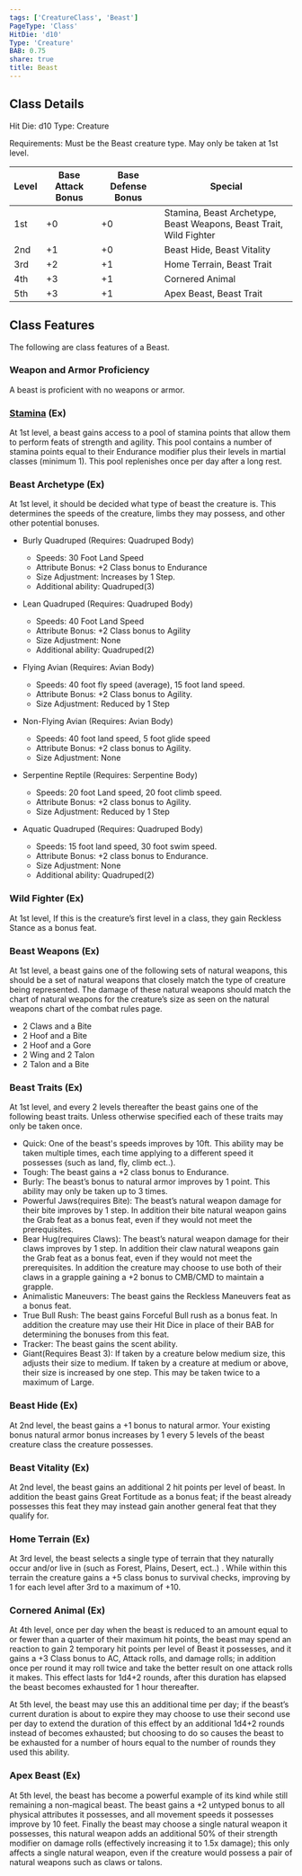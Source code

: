 ```yaml
---
tags: ['CreatureClass', 'Beast']
PageType: 'Class'
HitDie: 'd10'
Type: 'Creature'
BAB: 0.75
share: true
title: Beast
---
```


## Class Details
Hit Die:  d10
Type: Creature

Requirements: Must be the Beast creature type. May only be taken at 1st level.

|Level|Base Attack Bonus|Base Defense Bonus|Special|
|---|---|---|---|
|1st|+0|+0|Stamina, Beast Archetype, Beast Weapons, Beast Trait, Wild Fighter|
|2nd|+1|+0|Beast Hide, Beast Vitality|
|3rd|+2|+1|Home Terrain, Beast Trait|
|4th|+3|+1|Cornered Animal|
|5th|+3|+1|Apex Beast, Beast Trait|

## Class Features

The following are class features of a Beast.

### Weapon and Armor Proficiency

A beast is proficient with no weapons or armor.

<h3><a href="/NicheD20/Combat%20Rules/Combat%20Statistics/#stamina">Stamina</a> (Ex)</h3>

At 1st level, a beast gains access to a pool of stamina points that allow them to perform feats of strength and agility. This pool contains a number of stamina points equal to their Endurance modifier plus their levels in martial classes (minimum 1). This pool replenishes once per day after a long rest.

### Beast Archetype (Ex)

At 1st level, it should be decided what type of beast the creature is. This determines the speeds of the creature, limbs they may possess, and other other potential bonuses.

- Burly Quadruped (Requires: Quadruped Body)
    - Speeds: 30 Foot Land Speed
    - Attribute Bonus: +2 Class bonus to Endurance
    - Size Adjustment: Increases by 1 Step.
    - Additional ability: Quadruped(3)
- Lean Quadruped (Requires: Quadruped Body)
    - Speeds: 40 Foot Land Speed
    - Attribute Bonus: +2 Class bonus to Agility
    - Size Adjustment: None
    - Additional ability: Quadruped(2)

- Flying Avian (Requires: Avian Body)
    - Speeds: 40 foot fly speed (average), 15 foot land speed.
    - Attribute Bonus: +2 Class bonus to Agility.
    - Size Adjustment: Reduced by 1 Step
- Non-Flying Avian (Requires: Avian Body)
    - Speeds: 40 foot land speed, 5 foot glide speed
    - Attribute Bonus: +2 class bonus to Agility.
    - Size Adjustment: None
- Serpentine Reptile (Requires: Serpentine Body)
    - Speeds: 20 foot Land speed, 20 foot climb speed.
    - Attribute Bonus: +2 class bonus to Agility.
    - Size Adjustment: Reduced by 1 Step
- Aquatic Quadruped (Requires: Quadruped Body)
    - Speeds: 15 foot land speed, 30 foot swim speed.
    - Attribute Bonus: +2 class bonus to Endurance.
    - Size Adjustment: None
    - Additional ability: Quadruped(2)

### Wild Fighter (Ex)

At 1st level, If this is the creature’s first level in a class, they gain Reckless Stance as a bonus feat.

### Beast Weapons (Ex)

At 1st level, a beast gains one of the following sets of natural weapons, this should be a set of natural weapons that closely match the type of creature being represented. The damage of these natural weapons should match the chart of natural weapons for the creature’s size as seen on the natural weapons chart of the combat rules page.

- 2 Claws and a Bite
- 2 Hoof and a Bite
- 2 Hoof and a Gore
- 2 Wing and 2 Talon
- 2 Talon and a Bite

### Beast Traits (Ex)

At 1st level, and every 2 levels thereafter the beast gains one of the following beast traits. Unless otherwise specified each of these traits may only be taken once.

- Quick: One of the beast's speeds improves by 10ft. This ability may be taken multiple times, each time applying to a different speed it possesses (such as land, fly, climb ect..).
- Tough: The beast gains a +2 class bonus to Endurance.
- Burly: The beast’s bonus to natural armor improves by 1 point. This ability may only be taken up to 3 times.
- Powerful Jaws(requires Bite): The beast’s natural weapon damage for their bite improves by 1 step. In addition their bite natural weapon gains the Grab feat as a bonus feat, even if they would not meet the prerequisites.
- Bear Hug(requires Claws): The beast’s natural weapon damage for their claws improves by 1 step. In addition their claw natural weapons gain the Grab feat as a bonus feat, even if they would not meet the prerequisites. In addition the creature may choose to use both of their claws in a grapple gaining a +2 bonus to CMB/CMD to maintain a grapple.
- Animalistic Maneuvers: The beast gains the Reckless Maneuvers feat as a bonus feat.
- True Bull Rush: The beast gains Forceful Bull rush as a bonus feat. In addition the creature may use their Hit Dice in place of their BAB for determining the bonuses from this feat.
- Tracker: The beast gains the scent ability.
- Giant(Requires Beast 3): If taken by a creature below medium size, this adjusts their size to medium. If taken by a creature at medium or above, their size is increased by one step. This may be taken twice to a maximum of Large.

### Beast Hide (Ex)

At 2nd level, the beast gains a +1 bonus to natural armor. Your existing bonus natural armor bonus increases by 1 every 5 levels of the beast creature class the creature possesses.

### Beast Vitality (Ex)

At 2nd level, the beast gains an additional 2 hit points per level of beast. In addition the beast gains Great Fortitude as a bonus feat; if the beast already possesses this feat they may instead gain another general feat that they qualify for.

### Home Terrain (Ex)

At 3rd level, the beast selects a single type of terrain that they naturally occur and/or live in (such as Forest, Plains, Desert, ect..) . While within this terrain the creature gains a +5 class bonus to survival checks, improving by 1 for each level after 3rd to a maximum of +10.

### Cornered Animal (Ex)

At 4th level, once per day when the beast is reduced to an amount equal to or fewer than a quarter of their maximum hit points, the beast may spend an reaction to gain 2 temporary hit points per level of Beast it possesses, and it gains a +3 Class bonus to AC, Attack rolls, and damage rolls; in addition once per round it may roll twice and take the better result on one attack rolls it makes. This effect lasts for 1d4+2 rounds, after this duration has elapsed the beast becomes exhausted for 1 hour thereafter.

At 5th level, the beast may use this an additional time per day; if the beast’s current duration is about to expire they may choose to use their second use per day to extend the duration of this effect by an additional 1d4+2 rounds instead of becomes exhausted; but choosing to do so causes the beast to be exhausted for a number of hours equal to the number of rounds they used this ability.

### Apex Beast (Ex)

At 5th level, the beast has become a powerful example of its kind while still remaining a non-magical beast. The beast gains a +2 untyped bonus to all physical attributes it possesses, and all movement speeds it possesses improve by 10 feet. Finally the beast may choose a single natural weapon it possesses, this natural weapon adds an additional 50% of their strength modifier on damage rolls (effectively increasing it to 1.5x damage); this only affects a single natural weapon, even if the creature would possess a pair of natural weapons such as claws or talons.